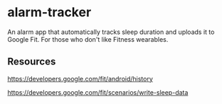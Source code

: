 # alarm-tracker
An alarm app that automatically tracks sleep duration and uploads it to Google Fit. For those who don't like Fitness wearables.

## Resources

https://developers.google.com/fit/android/history

https://developers.google.com/fit/scenarios/write-sleep-data
